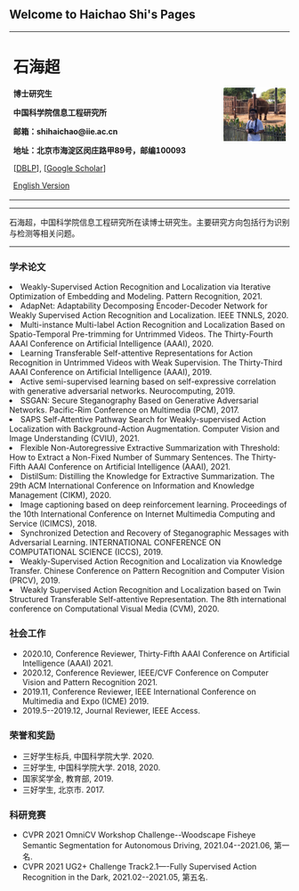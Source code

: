 ## Welcome to Haichao Shi's Pages
<div>
<table border="0">
  <tr>
    <td width="75%">
      <h1>石海超</h1>
      <p><b>博士研究生</b></p>
      <p><b>中国科学院信息工程研究所</b></p>
      <p><b>邮箱：shihaichao@iie.ac.cn</b></p>
      <p><b>地址：北京市海淀区闵庄路甲89号，邮编100093</b></p>
      <p>[<a href="https://dblp.org/pid/180/1745.html">DBLP</a>], [<a href="https://scholar.google.com/citations?user=WvyvclcAAAAJ&hl=zh-CN">Google Scholar</a>]</p>
<!--       <p><a href="https://scholar.google.com/citations?user=WvyvclcAAAAJ&hl=zh-CN">Google Scholar</a></p> -->
      <p><a href="/index-en.html">English Version</a></p>
    </td>
    <td width="25%">
      <img src="assets/personal.jpg" width="100%">
    </td>
  </tr>
</table>
</div>

---

石海超，中国科学院信息工程研究所在读博士研究生。主要研究方向包括行为识别与检测等相关问题。

---

### 学术论文
<li>Weakly-Supervised Action Recognition and Localization via Iterative Optimization of Embedding and Modeling. Pattern Recognition, 2021.</li>
<li>AdapNet: Adaptability Decomposing Encoder-Decoder Network for Weakly Supervised Action Recognition and Localization. IEEE TNNLS, 2020.</li>
<li>Multi-instance Multi-label Action Recognition and Localization Based on Spatio-Temporal Pre-trimming for Untrimmed Videos. The Thirty-Fourth AAAI Conference on Artificial Intelligence (AAAI), 2020.</li>
<li>Learning Transferable Self-attentive Representations for Action Recognition in Untrimmed Videos with Weak Supervision. The Thirty-Third AAAI Conference on Artificial Intelligence (AAAI), 2019.</li>

<li>Active semi-supervised learning based on self-expressive correlation with generative adversarial networks. Neurocomputing, 2019.</li>

<li>SSGAN: Secure Steganography Based on Generative Adversarial Networks. Pacific-Rim Conference on Multimedia (PCM), 2017.</li>

<li>SAPS Self-Attentive Pathway Search for Weakly-supervised Action Localization with Background-Action Augmentation. Computer Vision and Image Understanding (CVIU), 2021.</li>

<li>Flexible Non-Autoregressive Extractive Summarization with Threshold: How to Extract a Non-Fixed Number of Summary Sentences. The Thirty-Fifth AAAI Conference on Artificial Intelligence (AAAI), 2021.</li>

<li>DistilSum: Distilling the Knowledge for Extractive Summarization. The 29th ACM International Conference on Information and Knowledge Management (CIKM), 2020.</li>

<li>Image captioning based on deep reinforcement learning. Proceedings of the 10th International Conference on Internet Multimedia Computing and Service (ICIMCS), 2018.</li>

<li>Synchronized Detection and Recovery of Steganographic Messages with Adversarial Learning. INTERNATIONAL CONFERENCE ON COMPUTATIONAL SCIENCE (ICCS), 2019.</li>

<li>Weakly-Supervised Action Recognition and Localization via Knowledge Transfer. Chinese Conference on Pattern Recognition and Computer Vision (PRCV), 2019.</li>

<li>Weakly Supervised Action Recognition and Localization based on Twin Structured Transferable Self-attentive Representation. The 8th international conference on Computational Visual Media (CVM), 2020.</li>


<!-- ### 研究方向
- 行为识别
- 行为检测 -->

### 社会工作
- 2020.10, Conference Reviewer, Thirty-Fifth AAAI Conference on Artificial Intelligence (AAAI) 2021.
- 2020.12, Conference Reviewer, IEEE/CVF Conference on Computer Vision and Pattern Recognition 2021.
- 2019.11, Conference Reviewer, IEEE International Conference on Multimedia and Expo (ICME) 2019.
- 2019.5--2019.12, Journal Reviewer, IEEE Access.

### 荣誉和奖励
<ul>
<li>三好学生标兵, 中国科学院大学. 2020.</li>
<li>三好学生, 中国科学院大学. 2018, 2020.</li>
<li>国家奖学金, 教育部, 2019.</li>
<li>三好学生, 北京市. 2017.</li>
</ul>

### 科研竞赛
<ul>
<li>CVPR 2021 OmniCV Workshop Challenge--Woodscape Fisheye Semantic Segmentation for Autonomous Driving, 2021.04--2021.06, 第一名.</li>
<li>CVPR 2021 UG2+ Challenge Track2.1—-Fully Supervised Action Recognition in the Dark, 2021.02--2021.05, 第五名.</li>
</ul>

<!-- ### 项目研究
- **专利**  -->

<!-- #### 公司/学校/研究所（2017.9~至今）
- **项目1**  
项目描述
- **项目2**  
项目描述
 -->
